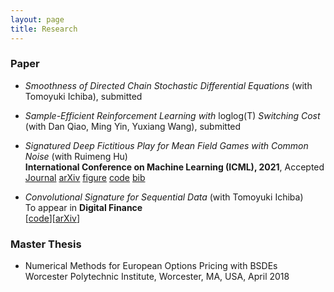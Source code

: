 ```yaml
---
layout: page
title: Research
---
```

### Paper
* *Smoothness of Directed Chain Stochastic Differential Equations* (with Tomoyuki Ichiba), submitted

* *Sample-Efficient Reinforcement Learning with* loglog(T) *Switching Cost* (with Dan Qiao, Ming Yin, Yuxiang Wang), submitted


* *Signatured Deep Fictitious Play for Mean Field Games with Common Noise* (with Ruimeng Hu)\
  **International Conference on Machine Learning (ICML), 2021**, Accepted \
  [<span class="label label-default">Journal</span>](http://proceedings.mlr.press/v139/min21a.html) [<span class="label label-default">arXiv</span>](https://arxiv.org/abs/2106.03272) [<span class="label label-grey">figure</span>](SigDFP_icml.png) [<span class="label label-grey">code</span>](https://github.com/mmin0/SigDFP) [<span class="label label-grey">bib</span>](pmlr-v139-min21a.bib)
  
* *Convolutional Signature for Sequential Data* (with Tomoyuki Ichiba) \
  To appear in **Digital Finance** \
  \[[code](https://github.com/mmin0/CNNSig)\]\[[arXiv](https://arxiv.org/abs/2009.06719)\]


### Master Thesis
* Numerical Methods for European Options Pricing with BSDEs  
Worcester Polytechnic Institute, Worcester, MA, USA, April 2018 

